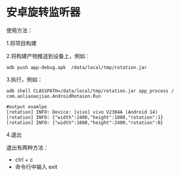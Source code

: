 # 安卓旋转监听器

使用方法：

1.将项目构建

2.将构建产物推送到设备上，例如：

```
adb push app-debug.apk  /data/local/tmp/rotation.jar
```

3.执行，例如：

```
adb shell CLASSPATH=/data/local/tmp/rotation.jar app_process / com.aoliaoaojiao.AndroidRotaion.Run

#output examlpe
[rotation] INFO: Device: [vivo] vivo V2304A (Android 14)
[rotation] INFO: {"width":2400,"height":1080,"rotation":1}
[rotation] INFO: {"width":1080,"height":2400,"rotation":0}
```

4.退出

退出有两种方法：

- ctrl + c
- 命令行中输入 exit
